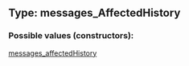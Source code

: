 ## Type: messages\_AffectedHistory  

### Possible values (constructors):

[messages\_affectedHistory](../constructors/messages_affectedHistory.md)  

